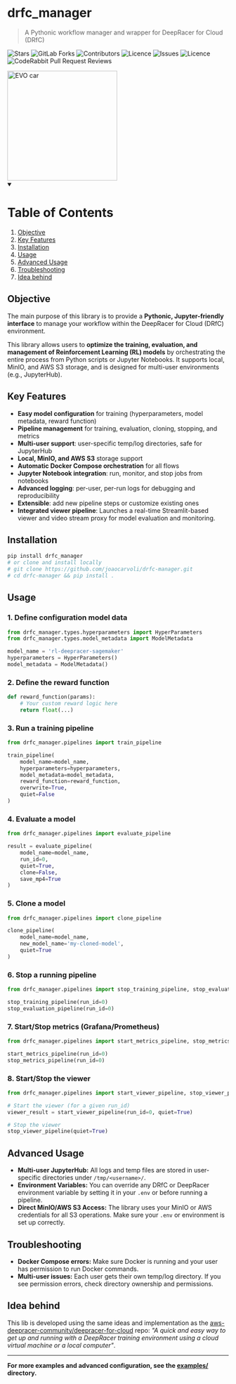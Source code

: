 # drfc_manager
> A Pythonic workflow manager and wrapper for DeepRacer for Cloud (DRfC)

![Stars](https://img.shields.io/github/stars/joaocarvoli/drfc-manager)
![GitLab Forks](https://img.shields.io/github/forks/joaocarvoli/drfc-manager)
![Contributors](https://img.shields.io/github/contributors/joaocarvoli/drfc-manager)
![Licence](https://img.shields.io/github/tag/joaocarvoli/drfc-manager)
![Issues](https://img.shields.io/github/issues/joaocarvoli/drfc-manager)
![Licence](https://img.shields.io/github/license/joaocarvoli/drfc-manager)
![CodeRabbit Pull Request Reviews](https://img.shields.io/coderabbit/prs/github/ai-projs/drfc-manager?utm_source=oss&utm_medium=github&utm_campaign=ai-projs%2Fdrfc-manager&labelColor=171717&color=FF570A&link=https%3A%2F%2Fcoderabbit.ai&label=CodeRabbit+Reviews)

<img src="https://d1.awsstatic.com/deepracer/Evo%20and%20Sensor%20Launch%202020/evo-spin.fdf40252632704f3b07b0a2556b3d174732ab07e.gif" alt="EVO car" width="250">

<details open>
<summary><h1>Table of Contents</h1></summary>
  
1. [Objective](#objective)
2. [Key Features](#key-features)
3. [Installation](#installation)
4. [Usage](#usage)
5. [Advanced Usage](#advanced-usage)
6. [Troubleshooting](#troubleshooting)
7. [Idea behind](#idea-behind)

</details>
   
## Objective

The main purpose of this library is to provide a **Pythonic, Jupyter-friendly interface** to manage your workflow within the DeepRacer for Cloud (DRfC) environment. 

This library allows users to **optimize the training, evaluation, and management of Reinforcement Learning (RL) models** by orchestrating the entire process from Python scripts or Jupyter Notebooks. It supports local, MinIO, and AWS S3 storage, and is designed for multi-user environments (e.g., JupyterHub).

## Key Features

- **Easy model configuration** for training (hyperparameters, model metadata, reward function)
- **Pipeline management** for training, evaluation, cloning, stopping, and metrics
- **Multi-user support**: user-specific temp/log directories, safe for JupyterHub
- **Local, MinIO, and AWS S3** storage support
- **Automatic Docker Compose orchestration** for all flows
- **Jupyter Notebook integration**: run, monitor, and stop jobs from notebooks
- **Advanced logging**: per-user, per-run logs for debugging and reproducibility
- **Extensible**: add new pipeline steps or customize existing ones
- **Integrated viewer pipeline**: Launches a real-time Streamlit-based viewer and video stream proxy for model evaluation and monitoring.

## Installation

```bash
pip install drfc_manager
# or clone and install locally
# git clone https://github.com/joaocarvoli/drfc-manager.git
# cd drfc-manager && pip install .
```

## Usage

### 1. Define configuration model data

```python
from drfc_manager.types.hyperparameters import HyperParameters
from drfc_manager.types.model_metadata import ModelMetadata

model_name = 'rl-deepracer-sagemaker'
hyperparameters = HyperParameters() 
model_metadata = ModelMetadata()
```

### 2. Define the reward function

```python
def reward_function(params):
    # Your custom reward logic here
    return float(...)
```

### 3. Run a training pipeline

```python
from drfc_manager.pipelines import train_pipeline

train_pipeline(
    model_name=model_name,
    hyperparameters=hyperparameters,
    model_metadata=model_metadata,
    reward_function=reward_function,
    overwrite=True,
    quiet=False
)
```

### 4. Evaluate a model

```python
from drfc_manager.pipelines import evaluate_pipeline

result = evaluate_pipeline(
    model_name=model_name,
    run_id=0,
    quiet=True,
    clone=False,
    save_mp4=True
)
```

### 5. Clone a model

```python
from drfc_manager.pipelines import clone_pipeline

clone_pipeline(
    model_name=model_name,
    new_model_name='my-cloned-model',
    quiet=True
)
```

### 6. Stop a running pipeline

```python
from drfc_manager.pipelines import stop_training_pipeline, stop_evaluation_pipeline

stop_training_pipeline(run_id=0)
stop_evaluation_pipeline(run_id=0)
```

### 7. Start/Stop metrics (Grafana/Prometheus)

```python
from drfc_manager.pipelines import start_metrics_pipeline, stop_metrics_pipeline

start_metrics_pipeline(run_id=0)
stop_metrics_pipeline(run_id=0)
```

### 8. Start/Stop the viewer

```python
from drfc_manager.pipelines import start_viewer_pipeline, stop_viewer_pipeline

# Start the viewer (for a given run_id)
viewer_result = start_viewer_pipeline(run_id=0, quiet=True)

# Stop the viewer
stop_viewer_pipeline(quiet=True)
```

## Advanced Usage

- **Multi-user JupyterHub:** All logs and temp files are stored in user-specific directories under `/tmp/<username>/`.
- **Environment Variables:** You can override any DRfC or DeepRacer environment variable by setting it in your `.env` or before running a pipeline.
- **Direct MinIO/AWS S3 Access:** The library uses your MinIO or AWS credentials for all S3 operations. Make sure your `.env` or environment is set up correctly.

## Troubleshooting

- **Docker Compose errors:** Make sure Docker is running and your user has permission to run Docker commands.
- **Multi-user issues:** Each user gets their own temp/log directory. If you see permission errors, check directory ownership and permissions.

## Idea behind

This lib is developed using the same ideas and implementation as the [aws-deepracer-community/deepracer-for-cloud](https://github.com/aws-deepracer-community/deepracer-for-cloud) repo: _"A quick and easy way to get up and running with a DeepRacer training environment using a cloud virtual machine or a local computer"_.

---

**For more examples and advanced configuration, see the [examples/](examples/) directory.**
